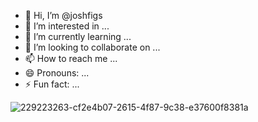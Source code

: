 - 👋 Hi, I’m @joshfigs
- 👀 I’m interested in ...
- 🌱 I’m currently learning ...
- 💞️ I’m looking to collaborate on ...
- 📫 How to reach me ...
- 😄 Pronouns: ...
- ⚡ Fun fact: ...


![229223263-cf2e4b07-2615-4f87-9c38-e37600f8381a](https://github.com/joshfigs/joshfigs/assets/157768397/b34e8ca9-ffe7-4652-8285-023381503123)


<!---
joshfigs/joshfigs is a ✨ special ✨ repository because its `README.md` (this file) appears on your GitHub profile.
You can click the Preview link to take a look at your changes.
--->
